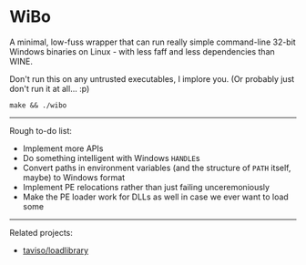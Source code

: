 # WiBo

A minimal, low-fuss wrapper that can run really simple command-line 32-bit Windows binaries on Linux - with less faff and less dependencies than WINE.

Don't run this on any untrusted executables, I implore you. (Or probably just don't run it at all... :p)

    make && ./wibo

---

Rough to-do list:

- Implement more APIs
- Do something intelligent with Windows `HANDLE`s
- Convert paths in environment variables (and the structure of `PATH` itself, maybe) to Windows format
- Implement PE relocations rather than just failing unceremoniously
- Make the PE loader work for DLLs as well in case we ever want to load some

---

Related projects:
* [taviso/loadlibrary](https://github.com/taviso/loadlibrary)